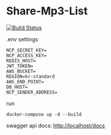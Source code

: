 # Share-Mp3-List

[![Build Status](https://app.travis-ci.com/pukuba/share-mp3-list.svg?token=Qfh1H9rnMEdALKheMgyU&branch=develop)](https://app.travis-ci.com/pukuba/share-mp3-list)

.env settings

```
NCP_SECRET_KEY=
NCP_ACCESS_KEY=
REDIS_HOST=
JWT_TOKEN=
AWS_BUCKET=
REGION=kr-standard
AWS_END_POINT=
DB_HOST=
NCP_SENDER_ADDRESS=
```

run

```
docker-compose up -d --build
```

swagger api docs: [http://localhost/docs](http://localhost/docs)
